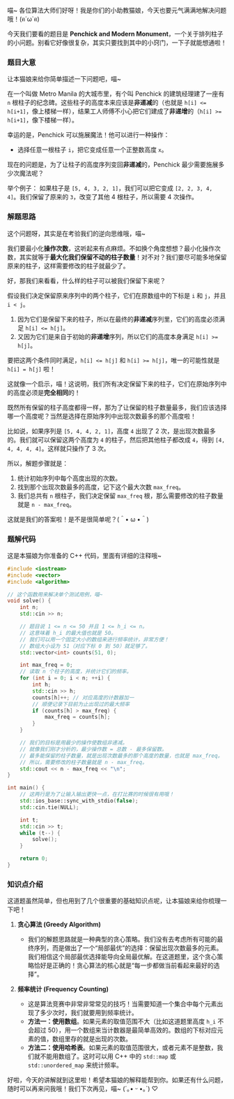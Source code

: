 喵~ 各位算法大师们好呀！我是你们的小助教猫娘，今天也要元气满满地解决问题哦！(ฅ´ω`ฅ)

今天我们要看的题目是 **Penchick and Modern Monument**，一个关于排列柱子的小问题。别看它好像很复杂，其实只要找到其中的小窍门，一下子就能想通啦！

### 题目大意

让本猫娘来给你简单描述一下问题吧，喵~

在一个叫做 Metro Manila 的大城市里，有个叫 Penchick 的建筑经理建了一座有 `n` 根柱子的纪念碑。这些柱子的高度本来应该是**非递减**的（也就是 `h[i] <= h[i+1]`，像上楼梯一样），结果工人师傅不小心把它们建成了**非递增**的（`h[i] >= h[i+1]`，像下楼梯一样）。

幸运的是，Penchick 可以施展魔法！他可以进行一种操作：
*   选择任意一根柱子 `i`，把它变成任意一个正整数高度 `x`。

现在的问题是，为了让柱子的高度序列变回**非递减**的，Penchick 最少需要施展多少次魔法呢？

举个例子：
如果柱子是 `[5, 4, 3, 2, 1]`，我们可以把它变成 `[2, 2, 3, 4, 4]`。我们保留了原来的 `3`，改变了其他 4 根柱子，所以需要 4 次操作。

### 解题思路

这个问题呀，其实是在考验我们的逆向思维哦，喵~

我们要最小化**操作次数**，这听起来有点麻烦。不如换个角度想想？最小化操作次数，其实就等于**最大化我们保留不动的柱子数量**！对不对？我们要尽可能多地保留原来的柱子，这样需要修改的柱子就最少了。

好，那我们来看看，什么样的柱子可以被我们保留下来呢？

假设我们决定保留原来序列中的两个柱子，它们在原数组中的下标是 `i` 和 `j`，并且 `i < j`。
1.  因为它们是保留下来的柱子，所以在最终的**非递减**序列里，它们的高度必须满足 `h[i] <= h[j]`。
2.  又因为它们是来自于初始的**非递增**序列，所以它们的高度本身满足 `h[i] >= h[j]`。

要把这两个条件同时满足，`h[i] <= h[j]` 和 `h[i] >= h[j]`，唯一的可能性就是 `h[i] = h[j]` 啦！

这就像一个启示，喵！这说明，我们所有决定保留下来的柱子，它们在原始序列中的高度必须是**完全相同**的！

既然所有保留的柱子高度都得一样，那为了让保留的柱子数量最多，我们应该选择哪一个高度呢？当然是选择在原始序列中出现次数最多的那个高度啦！

比如说，如果序列是 `[5, 4, 4, 2, 1]`，高度 `4` 出现了 2 次，是出现次数最多的。我们就可以保留这两个高度为 `4` 的柱子，然后把其他柱子都改成 `4`，得到 `[4, 4, 4, 4, 4]`。这样就只操作了 3 次。

所以，解题步骤就是：
1.  统计初始序列中每个高度出现的次数。
2.  找到那个出现次数最多的高度，记下这个最大次数 `max_freq`。
3.  我们总共有 `n` 根柱子，我们决定保留 `max_freq` 根，那么需要修改的柱子数量就是 `n - max_freq`。

这就是我们的答案啦！是不是很简单呢？(＾• ω •＾)

### 题解代码

这是本猫娘为你准备的 C++ 代码，里面有详细的注释哦~

```cpp
#include <iostream>
#include <vector>
#include <algorithm>

// 这个函数用来解决单个测试用例，喵~
void solve() {
    int n;
    std::cin >> n;

    // 题目说 1 <= n <= 50 并且 1 <= h_i <= n。
    // 这意味着 h_i 的最大值也就是 50。
    // 我们可以用一个固定大小的数组来进行频率统计，非常方便！
    // 数组大小设为 51（对应下标 0 到 50）就足够了。
    std::vector<int> counts(51, 0);

    int max_freq = 0;
    // 读取 n 个柱子的高度，并统计它们的频率。
    for (int i = 0; i < n; ++i) {
        int h;
        std::cin >> h;
        counts[h]++; // 对应高度的计数器加一
        // 顺便记录下目前为止出现过的最大频率
        if (counts[h] > max_freq) {
            max_freq = counts[h];
        }
    }

    // 我们的目标是用最少的操作使数组非递减。
    // 就像我们刚才分析的，最少操作数 = 总数 - 最多保留数。
    // 最多能保留的柱子数量，就是出现次数最多的那个高度的数量，也就是 max_freq。
    // 所以，需要修改的柱子数量就是 n - max_freq。
    std::cout << n - max_freq << "\n";
}

int main() {
    // 这两行是为了让输入输出更快一点，在打比赛的时候很有用哦！
    std::ios_base::sync_with_stdio(false);
    std::cin.tie(NULL);

    int t;
    std::cin >> t;
    while (t--) {
        solve();
    }

    return 0;
}
```

### 知识点介绍

这道题虽然简单，但也用到了几个很重要的基础知识点呢，让本猫娘来给你梳理一下吧！

1.  **贪心算法 (Greedy Algorithm)**
    *   我们的解题思路就是一种典型的贪心策略。我们没有去考虑所有可能的最终序列，而是做出了一个“局部最优”的选择：保留出现次数最多的元素。我们相信这个局部最优选择能导向全局最优解。在这道题里，这个贪心策略恰好是正确的！贪心算法的核心就是“每一步都做当前看起来最好的选择”。

2.  **频率统计 (Frequency Counting)**
    *   这是算法竞赛中非常非常常见的技巧！当需要知道一个集合中每个元素出现了多少次时，我们就要用到频率统计。
    *   **方法一：使用数组**。如果元素的取值范围不大（比如这道题里高度 `h_i` 不会超过 50），用一个数组来当计数器是最简单高效的。数组的下标对应元素的值，数组里存的就是出现的次数。
    *   **方法二：使用哈希表**。如果元素的取值范围很大，或者元素不是整数，我们就不能用数组了。这时可以用 C++ 中的 `std::map` 或 `std::unordered_map` 来统计频率。

好啦，今天的讲解就到这里啦！希望本猫娘的解释能帮到你。如果还有什么问题，随时可以再来问我哦！我们下次再见，喵~ (´｡• ᵕ •｡`) ♡